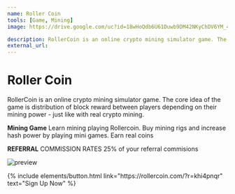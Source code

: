 ```yaml
---
name: Roller Coin
tools: [Game, Mining]
image: https://drive.google.com/uc?id=18wHoQdb6U61Duwb9DM42NKyChDV6YM_4

description: RollerCoin is an online crypto mining simulator game. The core idea of the game is distribution of block reward between players depending on their mining power - just like with real crypto mining.
external_url: 
---
```


# Roller Coin

RollerCoin is an online crypto mining simulator game. The core idea of the game is distribution of block reward between players depending on their mining power - just like with real crypto mining.

**Mining Game** Learn mining playing Rollercoin. Buy mining rigs and increase hash power by playing mini games. Earn real coins

**REFERRAL** COMMISSION RATES
25% of your referral commisions

![preview](https://drive.google.com/uc?id=1RaFde8IRKL13jnWmvBCytI4Xt8AKqDgS)


<p class="text-center">
{% include elements/button.html link="https://rollercoin.com/?r=khi4pnqr" text="Sign Up Now" %}
</p>